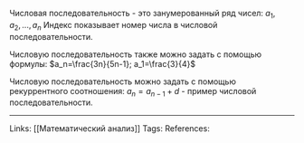 Числовая последовательность - это занумерованный ряд чисел: $a_1, a_2, ..., a_n$
Индекс показывает номер числа в числовой последовательности. 

Числовую последовательность также можно задать с помощью формулы:
$a_n=\frac{3n}{5n-1}; a_1=\frac{3}{4}$

Числовую последовательность можно задать с помощью рекуррентного соотношения:
$a_n=a_{n-1}+d$ - пример числовой последовательности.



___
Links: [[Математический анализ]]
Tags:
References: